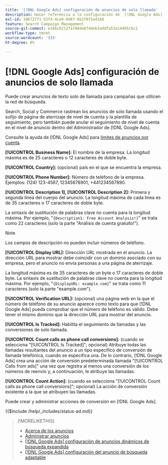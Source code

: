```yaml
---
title: '[!DNL Google Ads] configuración de anuncios de solo llamada'
description: Hacer referencia a la configuración de  [!DNL Google Ads] anuncios de solo llamada.
exl-id: 10672771-53fd-4ce9-9d67-6b1f8f5a41b8
feature: Search Campaign Management
source-git-commit: e16bc62127a708de8f4deb1eddfa53a14405cbc2
workflow-type: tm+mt
source-wordcount: '333'
ht-degree: 0%

---
```


# [!DNL Google Ads] configuración de anuncios de solo llamada

Puede crear anuncios de texto solo de llamada para campañas que utilicen la red de búsqueda.

Search, Social y Commerce rastrean los anuncios de solo llamada usando el sufijo de página de aterrizaje de nivel de cuenta y la plantilla de seguimiento, pero también puede anular el seguimiento de nivel de cuenta en el nivel de anuncio dentro del Administrador de [!DNL Google Ads].

Consulte la ayuda de [!DNL Google Ads] para [límites de anuncios por cuenta](https://support.google.com/google-ads/answer/6372658?hl=en).

<!-- ## Call-only Ad -->

<!-- hiding section header since there's only one section -->

**[!UICONTROL Business Name]:** El nombre de la empresa. La longitud máxima es de 25 caracteres o 12 caracteres de doble byte.

**[!UICONTROL Country]:** (opcional) país en el que se encuentra la empresa.

**[!UICONTROL Phone Number]:** Número de teléfono de la empresa. Ejemplos: (124) 123-4567, 12345678901, +441234567890.

**[!UICONTROL Description 1], [!UICONTROL Description 2]:** Primera y segunda línea del cuerpo del anuncio. La longitud máxima de cada línea es de 35 caracteres o 17 caracteres de doble byte.

La sintaxis de sustitución de palabras clave no cuenta para la longitud máxima. Por ejemplo, &quot;`{Description1: Free Account Analysis!}`&quot; se trata como 22 caracteres (solo la parte &quot;Análisis de cuenta gratuito\!&quot;).

>[!NOTE]
>
>Los campos de descripción no pueden incluir números de teléfono.

**[!UICONTROL Display URL]:** Dirección URL mostrada en el anuncio. La dirección URL para mostrar debe coincidir con un dominio asociado con su empresa, pero el anuncio no envía personas a una página de aterrizaje.

La longitud máxima es de 35 caracteres de un byte o 17 caracteres de doble byte. La sintaxis de sustitución de palabras clave no cuenta para la longitud máxima. Por ejemplo, &quot;`{DisplayURL: example.com}`&quot; se trata como 11 caracteres (solo la parte &quot;example.com&quot;).

**[!UICONTROL Verification URL]:** (opcional) una página web en la que el número de teléfono de su anuncio aparece como texto para que [!DNL Google Ads] pueda comprobar que el número de teléfono es válido. Debe tener el mismo dominio que la dirección URL para mostrar del anuncio.

**[!UICONTROL Is Tracked]:** Habilita el seguimiento de llamadas y las conversiones de solo llamada.

**[!UICONTROL Count calls as phone call conversions]:** (cuando se selecciona &quot;[!UICONTROL Is Tracked]&quot;; opcional) Atribuye todas las llamadas resultantes del anuncio a un tipo específico de conversión de llamada telefónica, cuando se especifica una. De lo contrario, [!DNL Google Ads] crea una acción de conversión predeterminada llamada &quot;[!UICONTROL Calls from ads]&quot; una vez que registra al menos una conversión de los números de reenvío y, a continuación, le atribuye las llamadas.

**[!UICONTROL Count Action]:** (cuando se selecciona &quot;[!UICONTROL Count calls as phone call conversions]&quot;; opcional) La acción de conversión existente a la que se atribuyen las llamadas.

Puede crear y administrar acciones de conversión en [!DNL Google Ads].

<!-- **[!UICONTROL Status]:** -->

{{$include /help/_includes/status-ad.md}}

>[!MORELIKETHIS]
>
>* [Acerca de los anuncios](ad-about.md)
>* [Administrar anuncios](ad-manage.md)
>* [[!DNL Google Ads] configuración de anuncios dinámicos de búsqueda expandida](ad-settings-google-dsa.md)
>* [[!DNL Google Ads] configuración del anuncio de búsqueda adaptable](ad-settings-google-rsa.md)

